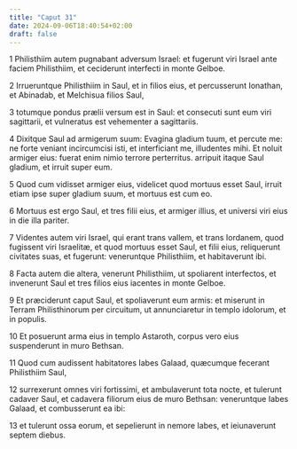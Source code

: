 ```yaml
---
title: "Caput 31"
date: 2024-09-06T18:40:54+02:00
draft: false
---
```




1 Philisthiim autem pugnabant adversum Israel: et fugerunt viri Israel ante faciem Philisthiim, et ceciderunt interfecti in monte Gelboe.

2 Irrueruntque Philisthiim in Saul, et in filios eius, et percusserunt Ionathan, et Abinadab, et Melchisua filios Saul,

3 totumque pondus prælii versum est in Saul: et consecuti sunt eum viri sagittarii, et vulneratus est vehementer a sagittariis.

4 Dixitque Saul ad armigerum suum: Evagina gladium tuum, et percute me: ne forte veniant incircumcisi isti, et interficiant me, illudentes mihi. Et noluit armiger eius: fuerat enim nimio terrore perterritus. arripuit itaque Saul gladium, et irruit super eum.

5 Quod cum vidisset armiger eius, videlicet quod mortuus esset Saul, irruit etiam ipse super gladium suum, et mortuus est cum eo.

6 Mortuus est ergo Saul, et tres filii eius, et armiger illius, et universi viri eius in die illa pariter.

7 Videntes autem viri Israel, qui erant trans vallem, et trans Iordanem, quod fugissent viri Israelitæ, et quod mortuus esset Saul, et filii eius, reliquerunt civitates suas, et fugerunt: veneruntque Philisthiim, et habitaverunt ibi.

8 Facta autem die altera, venerunt Philisthiim, ut spoliarent interfectos, et invenerunt Saul et tres filios eius iacentes in monte Gelboe.

9 Et præciderunt caput Saul, et spoliaverunt eum armis: et miserunt in Terram Philisthinorum per circuitum, ut annunciaretur in templo idolorum, et in populis.

10 Et posuerunt arma eius in templo Astaroth, corpus vero eius suspenderunt in muro Bethsan.

11 Quod cum audissent habitatores Iabes Galaad, quæcumque fecerant Philisthiim Saul,

12 surrexerunt omnes viri fortissimi, et ambulaverunt tota nocte, et tulerunt cadaver Saul, et cadavera filiorum eius de muro Bethsan: veneruntque Iabes Galaad, et combusserunt ea ibi:

13 et tulerunt ossa eorum, et sepelierunt in nemore Iabes, et ieiunaverunt septem diebus.

